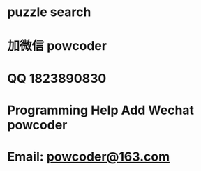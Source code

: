 # puzzle search
# 加微信 powcoder

# QQ 1823890830

# Programming Help Add Wechat powcoder

# Email: powcoder@163.com

